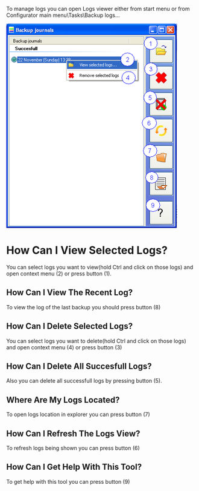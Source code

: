 To manage logs you can open Logs viewer either from start menu or from Configurator main menu\Tasks\Backup logs...

![Image 1 - Logs Viewer](./Image%201%20-%20Logs%20Viewer.png)

# How Can I View Selected Logs?
You can select logs you want to view(hold Ctrl and click on those logs) and open context menu (2) or press button (1).

## How Can I View The Recent Log?
To view the log of the last backup you should press button (8)

## How Can I Delete Selected Logs?
You can select logs you want to delete(hold Ctrl and click on those logs) and open context menu (4) or press button (3)

## How Can I Delete All Succesfull Logs?
Also you can delete all successfull logs by pressing button (5).

## Where Are My Logs Located?
To open logs location in explorer you can press button (7)

## How Can I Refresh The Logs View?
To refresh logs being shown you can press button (6)

## How Can I Get Help With This Tool?
To get help with this tool you can press button (9)
